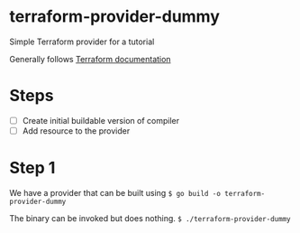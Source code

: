 # terraform-provider-dummy
Simple Terraform provider for a tutorial

Generally follows [Terraform documentation](https://www.terraform.io/docs/extend/writing-custom-providers.html)

# Steps

- [ ] Create initial buildable version of compiler
- [ ] Add resource to the provider

# Step 1

We have a provider that can be built using
`$ go build -o terraform-provider-dummy`

The binary can be invoked but does nothing.
`$ ./terraform-provider-dummy`
